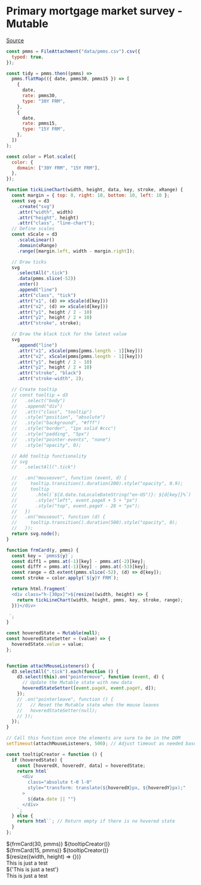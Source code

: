 # Primary mortgage market survey - Mutable
[Source](https://github.com/tututwo/learning-obs-framework/blob/main/docs/recreate-dashboard-mutable.md)
<script src="https://cdn.tailwindcss.com"></script>

```js
const pmms = FileAttachment("data/pmms.csv").csv({
  typed: true,
});

const tidy = pmms.then((pmms) =>
  pmms.flatMap(({ date, pmms30, pmms15 }) => [
    {
      date,
      rate: pmms30,
      type: "30Y FRM",
    },
    {
      date,
      rate: pmms15,
      type: "15Y FRM",
    },
  ])
);
```

```js
const color = Plot.scale({
  color: {
    domain: ["30Y FRM", "15Y FRM"],
  },
});
```

```js
function tickLineChart(width, height, data, key, stroke, xRange) {
  const margin = { top: 0, right: 10, bottom: 10, left: 10 };
  const svg = d3
    .create("svg")
    .attr("width", width)
    .attr("height", height)
    .attr("class", "line-chart");
  // Define scales
  const xScale = d3
    .scaleLinear()
    .domain(xRange)
    .range([margin.left, width - margin.right]);

  // Draw ticks
  svg
    .selectAll(".tick")
    .data(pmms.slice(-52))
    .enter()
    .append("line")
    .attr("class", "tick")
    .attr("x1", (d) => xScale(d[key]))
    .attr("x2", (d) => xScale(d[key]))
    .attr("y1", height / 2 - 10)
    .attr("y2", height / 2 + 10)
    .attr("stroke", stroke);

  // Draw the black tick for the latest value
  svg
    .append("line")
    .attr("x1", xScale(pmms[pmms.length - 1][key]))
    .attr("x2", xScale(pmms[pmms.length - 1][key]))
    .attr("y1", height / 2 - 10)
    .attr("y2", height / 2 + 10)
    .attr("stroke", "black")
    .attr("stroke-width", 2);

  // Create tooltip
  // const tooltip = d3
  //   .select("body")
  //   .append("div")
  //   .attr("class", "tooltip")
  //   .style("position", "absolute")
  //   .style("background", "#fff")
  //   .style("border", "1px solid #ccc")
  //   .style("padding", "5px")
  //   .style("pointer-events", "none")
  //   .style("opacity", 0);

  // Add tooltip functionality
  // svg
  //   .selectAll(".tick")

  //   .on("mouseover", function (event, d) {
  //     tooltip.transition().duration(200).style("opacity", 0.9);
  //     tooltip
  //       .html(`${d.date.toLocaleDateString("en-US")}: ${d[key]}%`)
  //       .style("left", event.pageX + 5 + "px")
  //       .style("top", event.pageY - 28 + "px");
  //   })
  //   .on("mouseout", function (d) {
  //     tooltip.transition().duration(500).style("opacity", 0);
  //   });
  return svg.node();
}
```

```js
function frmCard(y, pmms) {
  const key = `pmms${y}`;
  const diff1 = pmms.at(-1)[key] - pmms.at(-2)[key];
  const diffY = pmms.at(-1)[key] - pmms.at(-53)[key];
  const range = d3.extent(pmms.slice(-52), (d) => d[key]);
  const stroke = color.apply(`${y}Y FRM`);

  return html.fragment`
  <div class="h-[30px]">${resize((width, height) => {
    return tickLineChart(width, height, pmms, key, stroke, range);
  })}</div>
  
 `;
}
```

```js
const hoveredState = Mutable(null);
const hoveredStateSetter = (value) => {
  hoveredState.value = value;
};
```

```js

```

```js
function attachMouseListeners() {
  d3.selectAll(".tick").each(function () {
    d3.select(this).on("pointermove", function (event, d) {
      // Update the Mutable state with new data
      hoveredStateSetter([event.pageX, event.pageY, d]);
    });
    // .on("pointerleave", function () {
    //   // Reset the Mutable state when the mouse leaves
    //   hoveredStateSetter(null);
    // });
  });
}

// Call this function once the elements are sure to be in the DOM
setTimeout(attachMouseListeners, 500); // Adjust timeout as needed based on your actual DOM update timing
```

```js
const tooltipCreator = function () {
  if (hoveredState) {
    const [hoveredX, hoveredY, data] = hoveredState;
    return html`
      <div
        class="absolute t-0 l-0"
        style="transform: translate(${hoveredX}px, ${hoveredY}px);"
      >
        ${data.date || ""}
      </div>
    `;
  } else {
    return html``; // Return empty if there is no hovered state
  }
};
```

<div class="grid grid-cols-3 grid-rows-4 gap-4">
  <div class="card col-start-1 row-start-1 relative">${frmCard(30, pmms)}     ${tooltipCreator()}</div>
  <div class="card col-start-1 row-start-2 relative">
    ${frmCard(15, pmms)} ${tooltipCreator()}
  </div>
  <div class="col-span-2 row-span-2 col-start-2 row-start-1">
    ${resize((width, height) => {})}
  </div>
  <div class="col-span-3 row-span-3 col-start-1 row-start-3">

  </div>
</div>

  <div>This is just a test</div><div>${'This is just a test'}</div>
<div>This is just a test</div>
